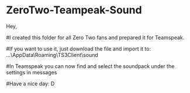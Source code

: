 # ZeroTwo-Teampeak-Sound
Hey,

#I created this folder for all Zero Two fans and prepared it for Teamspeak.

#If you want to use it, just download the file and import it to: ...\AppData\Roaming\TS3Client\sound

#In Teamspeak you can now find and select the soundpack under the settings in messages

#Have a nice day: D
